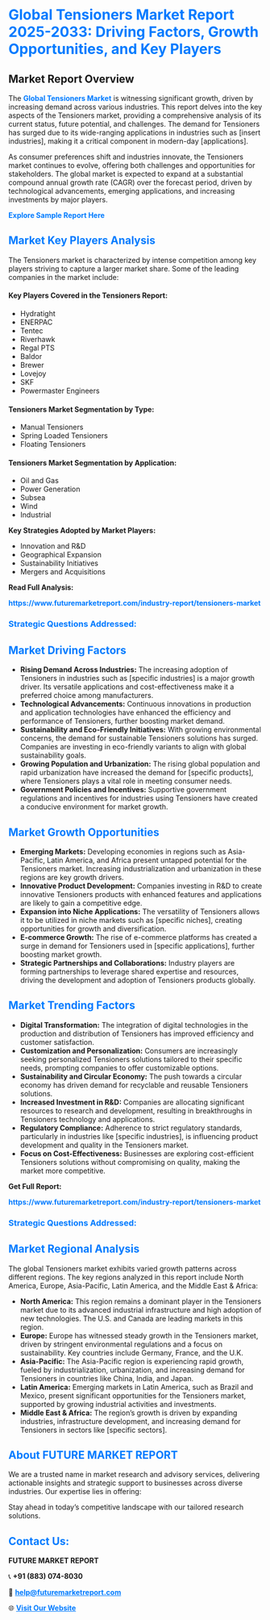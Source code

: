 <h1 style="color: #007BFF;">Global Tensioners Market Report 2025-2033: Driving Factors, Growth Opportunities, and Key Players</h1>

<section id="overview">
<h2>Market Report Overview</h2>
<p>The <a href="https://www.futuremarketreport.com/industry-report/tensioners-market" style="color: #007BFF; text-decoration: none;"><strong>Global Tensioners Market</strong></a> is witnessing significant growth, driven by increasing demand across various industries. This report delves into the key aspects of the Tensioners market, providing a comprehensive analysis of its current status, future potential, and challenges. The demand for Tensioners has surged due to its wide-ranging applications in industries such as [insert industries], making it a critical component in modern-day [applications].</p>
<p>As consumer preferences shift and industries innovate, the Tensioners market continues to evolve, offering both challenges and opportunities for stakeholders. The global market is expected to expand at a substantial compound annual growth rate (CAGR) over the forecast period, driven by technological advancements, emerging applications, and increasing investments by major players.</p>
</section>

<section id="overview">
<p><a href="https://www.futuremarketreport.com/request-sample/reportId=109634" style="color: #007BFF; text-decoration: none;"><strong>Explore Sample Report Here</strong></a></p>
</section>

<section id="key-players">
<h2 style="color: #007BFF;">Market Key Players Analysis</h2>
<p>The Tensioners market is characterized by intense competition among key players striving to capture a larger market share. Some of the leading companies in the market include:</p>
<h4>Key Players Covered in the Tensioners Report:</h4>
<ul><li>Hydratight</li><li>ENERPAC</li><li>Tentec</li><li>Riverhawk</li><li>Regal PTS</li><li>Baldor</li><li>Brewer</li><li>Lovejoy</li><li>SKF</li><li>Powermaster Engineers</li></ul>
<h4>Tensioners Market Segmentation by Type:</h4>
<ul><li>Manual Tensioners</li><li>Spring Loaded Tensioners</li><li>Floating Tensioners</li></ul>

<h4>Tensioners Market Segmentation by Application:</h4>
<ul><li>Oil and Gas</li><li>Power Generation</li><li>Subsea</li><li>Wind</li><li>Industrial</li></ul>
<p><strong>Key Strategies Adopted by Market Players:</strong></p>
<ul>
<li>Innovation and R&D</li>
<li>Geographical Expansion</li>
<li>Sustainability Initiatives</li>
<li>Mergers and Acquisitions</li>
</ul>
</section>

<section>
<p><strong>Read Full Analysis: </strong></p><a href="https://www.futuremarketreport.com/industry-report/tensioners-market" style="color: #007BFF; text-decoration: none;"><strong>https://www.futuremarketreport.com/industry-report/tensioners-market</strong></a>
<h3 style="color: #007BFF;">Strategic Questions Addressed:</h3>
</section>

<section id="driving-factors">
<h2 style="color: #007BFF;">Market Driving Factors</h2>
<ul>
<li><strong>Rising Demand Across Industries:</strong> The increasing adoption of Tensioners in industries such as [specific industries] is a major growth driver. Its versatile applications and cost-effectiveness make it a preferred choice among manufacturers.</li>
<li><strong>Technological Advancements:</strong> Continuous innovations in production and application technologies have enhanced the efficiency and performance of Tensioners, further boosting market demand.</li>
<li><strong>Sustainability and Eco-Friendly Initiatives:</strong> With growing environmental concerns, the demand for sustainable Tensioners solutions has surged. Companies are investing in eco-friendly variants to align with global sustainability goals.</li>
<li><strong>Growing Population and Urbanization:</strong> The rising global population and rapid urbanization have increased the demand for [specific products], where Tensioners plays a vital role in meeting consumer needs.</li>
<li><strong>Government Policies and Incentives:</strong> Supportive government regulations and incentives for industries using Tensioners have created a conducive environment for market growth.</li>
</ul>
</section>

<section id="growth-opportunities">
<h2 style="color: #007BFF;">Market Growth Opportunities</h2>
<ul>
<li><strong>Emerging Markets:</strong> Developing economies in regions such as Asia-Pacific, Latin America, and Africa present untapped potential for the Tensioners market. Increasing industrialization and urbanization in these regions are key growth drivers.</li>
<li><strong>Innovative Product Development:</strong> Companies investing in R&D to create innovative Tensioners products with enhanced features and applications are likely to gain a competitive edge.</li>
<li><strong>Expansion into Niche Applications:</strong> The versatility of Tensioners allows it to be utilized in niche markets such as [specific niches], creating opportunities for growth and diversification.</li>
<li><strong>E-commerce Growth:</strong> The rise of e-commerce platforms has created a surge in demand for Tensioners used in [specific applications], further boosting market growth.</li>
<li><strong>Strategic Partnerships and Collaborations:</strong> Industry players are forming partnerships to leverage shared expertise and resources, driving the development and adoption of Tensioners products globally.</li>
</ul>
</section>

<section id="trending-factors">
<h2 style="color: #007BFF;">Market Trending Factors</h2>
<ul>
<li><strong>Digital Transformation:</strong> The integration of digital technologies in the production and distribution of Tensioners has improved efficiency and customer satisfaction.</li>
<li><strong>Customization and Personalization:</strong> Consumers are increasingly seeking personalized Tensioners solutions tailored to their specific needs, prompting companies to offer customizable options.</li>
<li><strong>Sustainability and Circular Economy:</strong> The push towards a circular economy has driven demand for recyclable and reusable Tensioners solutions.</li>
<li><strong>Increased Investment in R&D:</strong> Companies are allocating significant resources to research and development, resulting in breakthroughs in Tensioners technology and applications.</li>
<li><strong>Regulatory Compliance:</strong> Adherence to strict regulatory standards, particularly in industries like [specific industries], is influencing product development and quality in the Tensioners market.</li>
<li><strong>Focus on Cost-Effectiveness:</strong> Businesses are exploring cost-efficient Tensioners solutions without compromising on quality, making the market more competitive.</li>
</ul>
</section>

<section>
<p><strong>Get Full Report: </strong></p><a href="https://www.futuremarketreport.com/industry-report/tensioners-market" style="color: #007BFF; text-decoration: none;"><strong>https://www.futuremarketreport.com/industry-report/tensioners-market</strong></a>
<h3 style="color: #007BFF;">Strategic Questions Addressed:</h3>
</section>


<section id="regional-analysis">
<h2 style="color: #007BFF;">Market Regional Analysis</h2>
<p>The global Tensioners market exhibits varied growth patterns across different regions. The key regions analyzed in this report include North America, Europe, Asia-Pacific, Latin America, and the Middle East & Africa:</p>
<ul>
<li><strong>North America:</strong> This region remains a dominant player in the Tensioners market due to its advanced industrial infrastructure and high adoption of new technologies. The U.S. and Canada are leading markets in this region.</li>
<li><strong>Europe:</strong> Europe has witnessed steady growth in the Tensioners market, driven by stringent environmental regulations and a focus on sustainability. Key countries include Germany, France, and the U.K.</li>
<li><strong>Asia-Pacific:</strong> The Asia-Pacific region is experiencing rapid growth, fueled by industrialization, urbanization, and increasing demand for Tensioners in countries like China, India, and Japan.</li>
<li><strong>Latin America:</strong> Emerging markets in Latin America, such as Brazil and Mexico, present significant opportunities for the Tensioners market, supported by growing industrial activities and investments.</li>
<li><strong>Middle East & Africa:</strong> The region’s growth is driven by expanding industries, infrastructure development, and increasing demand for Tensioners in sectors like [specific sectors].</li>
</ul>
</section>

<footer>
<h2 style="color: #007BFF;">About FUTURE MARKET REPORT</h2>
<p>We are a trusted name in market research and advisory services, delivering actionable insights and strategic support to businesses across diverse industries. Our expertise lies in offering:</p>

<p>Stay ahead in today’s competitive landscape with our tailored research solutions.</p>

<h2 style="color: #007BFF;">Contact Us:</h2>
<p><strong>FUTURE MARKET REPORT</strong></p>
<p>📞 <strong>+91 (883) 074-8030</strong></p>
<p>📧 <strong><a href="mailto:help@futuremarketreport.com" style="color: #007BFF;">help@futuremarketreport.com</a></strong></p>
<p>🌐 <strong><a href="https://www.futuremarketreport.com/" style="color: #007BFF;">Visit Our Website</a></strong></p>
</footer>